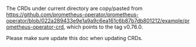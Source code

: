 The CRDs under current directory are copy/pasted from
https://github.com/prometheus-operator/prometheus-operator/blob/022a289433e9e1a9a9c6ea161c6b87b7db801212/example/prometheus-operator-crd,
which points to the tag v0.76.0.

Please make sure update this doc when updating CRDs.
